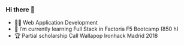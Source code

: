 ### Hi there 👋

<!--
**CSanchezCadrecha/CSanchezCadrecha** is a ✨ _special_ ✨ repository because its `README.md` (this file) appears on your GitHub profile.

Here are some ideas to get you started:-->

-  :woman_student: Web Application Development
- 🌱 I’m currently learning Full Stack in Factoria F5 Bootcamp (850 h)
-  :trophy: Partial scholarship Call Wallapop Ironhack Madrid 2018


